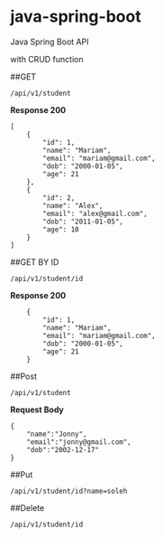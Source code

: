 # java-spring-boot
Java Spring Boot API

with CRUD function

##GET
```
/api/v1/student
```
__Response 200__
```
[
    {
        "id": 1,
        "name": "Mariam",
        "email": "mariam@gmail.com",
        "dob": "2000-01-05",
        "age": 21
    },
    {
        "id": 2,
        "name": "Alex",
        "email": "alex@gmail.com",
        "dob": "2011-01-05",
        "age": 10
    }
]
```

##GET BY ID
```
/api/v1/student/id
```
__Response 200__
```
    {
        "id": 1,
        "name": "Mariam",
        "email": "mariam@gmail.com",
        "dob": "2000-01-05",
        "age": 21
    }
```

##Post
```
/api/v1/student
```
__Request Body__
```
{
    "name":"Jonny",
    "email":"jonny@gmail.com",
    "dob":"2002-12-17"
}
```
##Put
```
/api/v1/student/id?name=soleh
```
##Delete
```
/api/v1/student/id
```